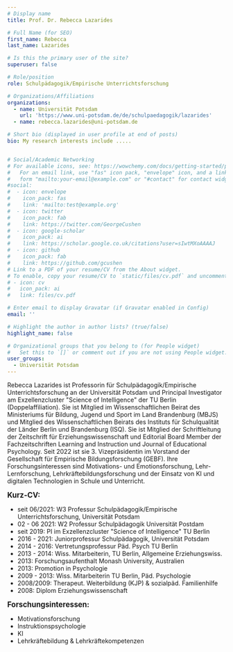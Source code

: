 ```yaml
---
# Display name
title: Prof. Dr. Rebecca Lazarides

# Full Name (for SEO)
first_name: Rebecca
last_name: Lazarides

# Is this the primary user of the site?
superuser: false

# Role/position
role: Schulpädagogik/Empirische Unterrichtsforschung

# Organizations/Affiliations
organizations:
  - name: Universität Potsdam
    url: 'https://www.uni-potsdam.de/de/schulpaedagogik/lazarides'
  - name: rebecca.lazarides@uni-potsdam.de

# Short bio (displayed in user profile at end of posts)
bio: My research interests include .....


# Social/Academic Networking
# For available icons, see: https://wowchemy.com/docs/getting-started/page-builder/#icons
#   For an email link, use "fas" icon pack, "envelope" icon, and a link in the
#   form "mailto:your-email@example.com" or "#contact" for contact widget.
#social:
#  - icon: envelope
#    icon_pack: fas
#    link: 'mailto:test@example.org'
#  - icon: twitter
#    icon_pack: fab
#    link: https://twitter.com/GeorgeCushen
#  - icon: google-scholar
#    icon_pack: ai
#    link: https://scholar.google.co.uk/citations?user=sIwtMXoAAAAJ
#  - icon: github
#    icon_pack: fab
#    link: https://github.com/gcushen
# Link to a PDF of your resume/CV from the About widget.
# To enable, copy your resume/CV to `static/files/cv.pdf` and uncomment the lines below.
# - icon: cv
#   icon_pack: ai
#   link: files/cv.pdf

# Enter email to display Gravatar (if Gravatar enabled in Config)
email: ''

# Highlight the author in author lists? (true/false)
highlight_name: false

# Organizational groups that you belong to (for People widget)
#   Set this to `[]` or comment out if you are not using People widget.
user_groups:
  - Universität Potsdam
---
```


Rebecca Lazarides ist Professorin für Schulpädagogik/Empirische Unterrichtsforschung an der Universität Potsdam und Principal Investigator am Exzellenzcluster "Science of Intelligence" der TU Berlin (Doppelaffiliation). Sie ist Mitglied im Wissenschaftlichen Beirat des Ministeriums für Bildung, Jugend und Sport im Land Brandenburg (MBJS) und Mitglied des Wissenschaftlichen Beirats des Instituts für Schulqualität der Länder Berlin und Brandenburg (ISQ). Sie ist Mitglied der Schriftleitung der Zeitschrift für Erziehungswissenschaft und Editorial Board Member der Fachzeitschriften Learning and Instruction und Journal of Educational Psychology. Seit 2022 ist sie 3. Vizepräsidentin im Vorstand der Gesellschaft für Empirische Bildungsforschung (GEBF). Ihre Forschungsinteressen sind Motivations- und Emotionsforschung, Lehr-Lernforschung, Lehrkräftebildungsforschung und der Einsatz von KI und digitalen Technologien in Schule und Unterricht.<br>

<big>**Kurz-CV:**</big>
- seit 06/2021: W3 Professur Schulpädagogik/Empirische Unterrichtsforschung, Universität Potsdam
- 02 - 06 2021: W2 Professur Schulpädagogik Universität Postdam
- seit 2019: PI im Exzellenzcluster "Science of Intelligence" TU Berlin
- 2016 - 2021: Juniorprofessur Schulpädagogik, Universität Potsdam
- 2014 - 2016: Vertretungsprofessur Päd. Psych TU Berlin
- 2013 - 2014: Wiss. Mitarbeiterin, TU Berlin, Allgemeine Erziehungswiss.
- 2013: Forschungsaufenthalt Monash University, Australien
- 2013: Promotion in Psychologie
- 2009 - 2013: Wiss. Mitarbeiterin TU Berlin, Päd. Psychologie
- 2008/2009: Therapeut. Weiterbildung (KJP) & sozialpäd. Familienhilfe
- 2008: Diplom Erziehungswissenschaft

<big>**Forschungsinteressen:**</big>
- Motivationsforschung
- Instruktionspsychologie
- KI
- Lehrkräftebildung & Lehrkräftekompetenzen